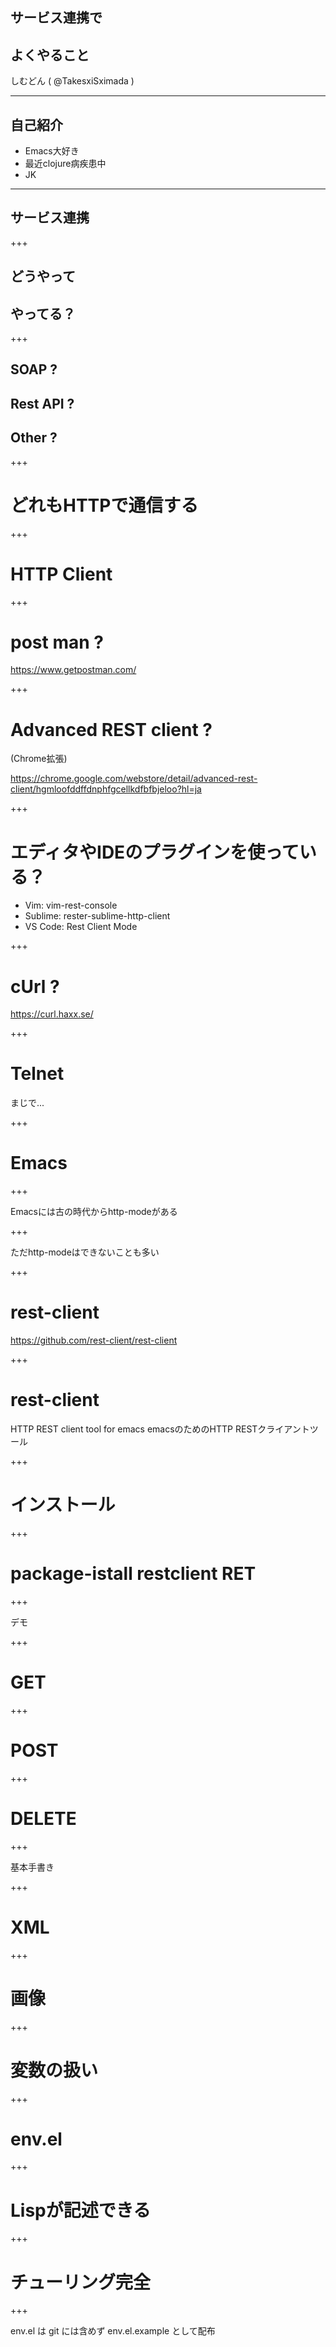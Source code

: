 ## サービス連携で
## よくやること

しむどん ( @TakesxiSximada )

---

## 自己紹介

- Emacs大好き
- 最近clojure病疾患中
- JK

---

## サービス連携

+++

## どうやって
## やってる？

+++

## SOAP ?
## Rest API ?
## Other ?

+++

# どれもHTTPで通信する

+++

# HTTP Client

+++

# post man ?

https://www.getpostman.com/

+++

# Advanced REST client ?
(Chrome拡張)

https://chrome.google.com/webstore/detail/advanced-rest-client/hgmloofddffdnphfgcellkdfbfbjeloo?hl=ja

+++

# エディタやIDEのプラグインを使っている？

- Vim: vim-rest-console
- Sublime: rester-sublime-http-client
- VS Code: Rest Client Mode

+++


# cUrl ?

https://curl.haxx.se/

+++

# Telnet

まじで...

+++

# Emacs

+++

Emacsには古の時代からhttp-modeがある

+++

ただhttp-modeはできないことも多い

+++

# rest-client

https://github.com/rest-client/rest-client

+++

# rest-client

HTTP REST client tool for emacs
emacsのためのHTTP RESTクライアントツール

+++

# インストール

+++

# package-istall restclient RET

+++

デモ

+++

# GET

+++

# POST

+++

# DELETE

+++

基本手書き

+++

# XML

+++

# 画像

+++

# 変数の扱い

+++

# env.el

+++

# Lispが記述できる

+++

# チューリング完全

+++

env.el は git には含めず env.el.example として配布
